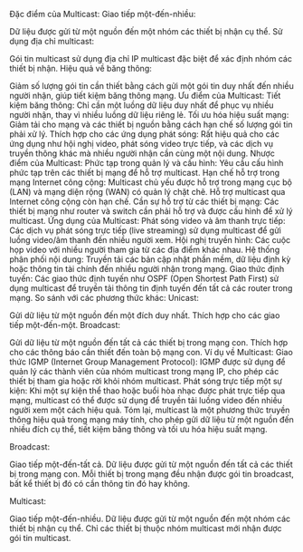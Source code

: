 Đặc điểm của Multicast:
Giao tiếp một-đến-nhiều:

Dữ liệu được gửi từ một nguồn đến một nhóm các thiết bị nhận cụ thể.
Sử dụng địa chỉ multicast:

Gói tin multicast sử dụng địa chỉ IP multicast đặc biệt để xác định nhóm các thiết bị nhận.
Hiệu quả về băng thông:

Giảm số lượng gói tin cần thiết bằng cách gửi một gói tin duy nhất đến nhiều người nhận, giúp tiết kiệm băng thông mạng.
Ưu điểm của Multicast:
Tiết kiệm băng thông: Chỉ cần một luồng dữ liệu duy nhất để phục vụ nhiều người nhận, thay vì nhiều luồng dữ liệu riêng lẻ.
Tối ưu hóa hiệu suất mạng: Giảm tải cho mạng và các thiết bị nguồn bằng cách hạn chế số lượng gói tin phải xử lý.
Thích hợp cho các ứng dụng phát sóng: Rất hiệu quả cho các ứng dụng như hội nghị video, phát sóng video trực tiếp, và các dịch vụ truyền thông khác mà nhiều người nhận cần cùng một nội dung.
Nhược điểm của Multicast:
Phức tạp trong quản lý và cấu hình: Yêu cầu cấu hình phức tạp trên các thiết bị mạng để hỗ trợ multicast.
Hạn chế hỗ trợ trong mạng Internet công cộng: Multicast chủ yếu được hỗ trợ trong mạng cục bộ (LAN) và mạng diện rộng (WAN) có quản lý chặt chẽ. Hỗ trợ multicast qua Internet công cộng còn hạn chế.
Cần sự hỗ trợ từ các thiết bị mạng: Các thiết bị mạng như router và switch cần phải hỗ trợ và được cấu hình để xử lý multicast.
Ứng dụng của Multicast:
Phát sóng video và âm thanh trực tiếp: Các dịch vụ phát sóng trực tiếp (live streaming) sử dụng multicast để gửi luồng video/âm thanh đến nhiều người xem.
Hội nghị truyền hình: Các cuộc họp video với nhiều người tham gia từ các địa điểm khác nhau.
Hệ thống phân phối nội dung: Truyền tải các bản cập nhật phần mềm, dữ liệu định kỳ hoặc thông tin tài chính đến nhiều người nhận trong mạng.
Giao thức định tuyến: Các giao thức định tuyến như OSPF (Open Shortest Path First) sử dụng multicast để truyền tải thông tin định tuyến đến tất cả các router trong mạng.
So sánh với các phương thức khác:
Unicast:

Gửi dữ liệu từ một nguồn đến một đích duy nhất. Thích hợp cho các giao tiếp một-đến-một.
Broadcast:

Gửi dữ liệu từ một nguồn đến tất cả các thiết bị trong mạng con. Thích hợp cho các thông báo cần thiết đến toàn bộ mạng con.
Ví dụ về Multicast:
Giao thức IGMP (Internet Group Management Protocol): IGMP được sử dụng để quản lý các thành viên của nhóm multicast trong mạng IP, cho phép các thiết bị tham gia hoặc rời khỏi nhóm multicast.
Phát sóng trực tiếp một sự kiện: Khi một sự kiện thể thao hoặc buổi hòa nhạc được phát trực tiếp qua mạng, multicast có thể được sử dụng để truyền tải luồng video đến nhiều người xem một cách hiệu quả.
Tóm lại, multicast là một phương thức truyền thông hiệu quả trong mạng máy tính, cho phép gửi dữ liệu từ một nguồn đến nhiều đích cụ thể, tiết kiệm băng thông và tối ưu hóa hiệu suất mạng.


Broadcast:

Giao tiếp một-đến-tất cả.
Dữ liệu được gửi từ một nguồn đến tất cả các thiết bị trong mạng con.
Mỗi thiết bị trong mạng đều nhận được gói tin broadcast, bất kể thiết bị đó có cần thông tin đó hay không.

Multicast:

Giao tiếp một-đến-nhiều.
Dữ liệu được gửi từ một nguồn đến một nhóm các thiết bị nhận cụ thể.
Chỉ các thiết bị thuộc nhóm multicast mới nhận được gói tin multicast.
